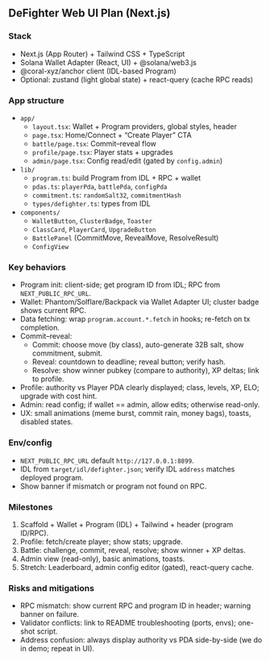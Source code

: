 ## DeFighter Web UI Plan (Next.js)

### Stack
- Next.js (App Router) + Tailwind CSS + TypeScript
- Solana Wallet Adapter (React, UI) + @solana/web3.js
- @coral-xyz/anchor client (IDL-based Program)
- Optional: zustand (light global state) + react-query (cache RPC reads)

### App structure
- `app/`
  - `layout.tsx`: Wallet + Program providers, global styles, header
  - `page.tsx`: Home/Connect + “Create Player” CTA
  - `battle/page.tsx`: Commit–reveal flow
  - `profile/page.tsx`: Player stats + upgrades
  - `admin/page.tsx`: Config read/edit (gated by `config.admin`)
- `lib/`
  - `program.ts`: build Program from IDL + RPC + wallet
  - `pdas.ts`: `playerPda`, `battlePda`, `configPda`
  - `commitment.ts`: `randomSalt32`, `commitmentHash`
  - `types/defighter.ts`: types from IDL
- `components/`
  - `WalletButton`, `ClusterBadge`, `Toaster`
  - `ClassCard`, `PlayerCard`, `UpgradeButton`
  - `BattlePanel` (CommitMove, RevealMove, ResolveResult)
  - `ConfigView`

### Key behaviors
- Program init: client-side; get program ID from IDL; RPC from `NEXT_PUBLIC_RPC_URL`.
- Wallet: Phantom/Solflare/Backpack via Wallet Adapter UI; cluster badge shows current RPC.
- Data fetching: wrap `program.account.*.fetch` in hooks; re-fetch on tx completion.
- Commit–reveal:
  - Commit: choose move (by class), auto-generate 32B salt, show commitment, submit.
  - Reveal: countdown to deadline; reveal button; verify hash.
  - Resolve: show winner pubkey (compare to authority), XP deltas; link to profile.
- Profile: authority vs Player PDA clearly displayed; class, levels, XP, ELO; upgrade with cost hint.
- Admin: read config; if wallet == admin, allow edits; otherwise read-only.
- UX: small animations (meme burst, commit rain, money bags), toasts, disabled states.

### Env/config
- `NEXT_PUBLIC_RPC_URL` default `http://127.0.0.1:8899`.
- IDL from `target/idl/defighter.json`; verify IDL `address` matches deployed program.
- Show banner if mismatch or program not found on RPC.

### Milestones
1. Scaffold + Wallet + Program (IDL) + Tailwind + header (program ID/RPC).
2. Profile: fetch/create player; show stats; upgrade.
3. Battle: challenge, commit, reveal, resolve; show winner + XP deltas.
4. Admin view (read-only), basic animations, toasts.
5. Stretch: Leaderboard, admin config editor (gated), react-query cache.

### Risks and mitigations
- RPC mismatch: show current RPC and program ID in header; warning banner on failure.
- Validator conflicts: link to README troubleshooting (ports, envs); one-shot script.
- Address confusion: always display authority vs PDA side-by-side (we do in demo; repeat in UI).


